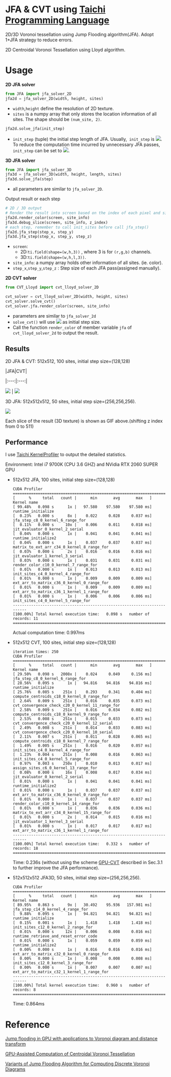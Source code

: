 # JFA & CVT using [Taichi Programming Language](https://github.com/taichi-dev/taichi)

2D/3D Voronoi tessellation using Jump Flooding algorithm(JFA). Adopt 1+JFA strategy to reduce errors.

2D Centroidal Voronoi Tessellation using Lloyd algorithm.

# Usage

**2D JFA solver**

```python
from JFA import jfa_solver_2D
jfa2d = jfa_solver_2D(width, height, sites)
```

* ```width```,```height``` define the resolution of 2D texture.
* ```sites``` is a numpy array that only stores the location information of all sites. The shape should be ```(num_site, 2)```.

```python
jfa2d.solve_jfa(init_step)
```

* ```init_step``` (tuple) the initial step length of JFA. Usually,``` init_step``` is ![](http://latex.codecogs.com/gif.latex?(\frac{width}{2},\frac{height}{2})). To reduce the computation time incurred by unnecessary JFA passes, ```init_step``` can be set to  ![](http://latex.codecogs.com/gif.latex?\dpi{100}(2^{\lceil\log{width}\rceil},2^{\lceil\log{height}\rceil})).

**3D JFA solver**

```python
from JFA import jfa_solver_3D
jfa3d = jfa_solver_3D(width, height, length, sites)
jfa3d.solve_jfa(step)
```

* all parameters are similar to ```jfa_solver_2D```. 

Output result or each step

```python
# 2D / 3D output
# Render the result into screen based on the index of each pixel and site_info
jfa2d.render_color(screen, site_info)
jfa3d.debug_slice(screen, site_info, z_index)
# each step, remember to call init_sites before call jfa_step()
jfa2d.jfa_step(step_x, step_y)
jfa3d.jfa_step(step_x, step_y, step_z)
```

* ```screen```: 
  * 2D:```ti.field(shape=(w,h,3))``` , where 3 is for ```(r,g,b)``` channels. 
  * 3D:```ti.field(shape=(w,h,l,3))```.
* ```site_info```: a numpy array holds other information of all sites. (ie. color).
* ```step_x```,```step_y```,```step_z``` : Step size of each JFA pass(assigned manually).

**2D CVT solver**

```python
from CVT_Lloyd import cvt_lloyd_solver_2D

cvt_solver = cvt_lloyd_solver_2D(width, height, sites)
cvt_solver.solve_cvt()
cvt_solver.jfa.render_color(screen, site_info)
```

* parameters are similar to ```jfa_solver_2d```
* ```solve_cvt()``` will use ![](http://latex.codecogs.com/gif.latex?\dpi{100}(2^{\lceil\log{width}\rceil},2^{\lceil\log{height}\rceil})) as initial step size.
* Call the function ```render_color``` of member variable ```jfa``` of ```cvt_lloyd_solver_2d```  to output the result.

## Results

2D JFA & CVT: 512x512, 100 sites, initial step size=(128,128)

|JFA|CVT|

|:---:|:---:|

![](./outputs/jfa_output.png) | ![](./outputs/cvt_output.png)



3D JFA: 512x512x512, 50 sites, initial step size=(256,256,256).

![](./outputs/video.gif)

Each slice of the result (3D texture) is shown as GIF above.(shifting z index from 0 to 511)

## Performance

I use [Taichi KernelProfiler](https://taichi.readthedocs.io/en/stable/profiler.html) to output the detailed statistics.

Environment: Intel i7 9700K (CPU 3.6 GHZ) and NVidia RTX 2060 SUPER GPU

* 512x512 JFA, 100 sites, initial step size=(128,128)

  ```
  CUDA Profiler
  =========================================================================
  [      %     total   count |      min       avg       max   ] Kernel name
  [ 99.48%   0.098 s      1x |   97.580    97.580    97.580 ms] runtime_initialize
  [  0.23%   0.000 s      8x |    0.022     0.028     0.037 ms] jfa_step_c8_0_kernel_6_range_for
  [  0.11%   0.000 s     10x |    0.006     0.011     0.018 ms] jit_evaluator_0_kernel_2_serial
  [  0.04%   0.000 s      1x |    0.041     0.041     0.041 ms] runtime_initialize2
  [  0.04%   0.000 s      1x |    0.037     0.037     0.037 ms] matrix_to_ext_arr_c34_0_kernel_8_range_for
  [  0.03%   0.000 s      2x |    0.016     0.016     0.016 ms] jit_evaluator_1_kernel_3_serial
  [  0.03%   0.000 s      1x |    0.031     0.031     0.031 ms] render_color_c10_0_kernel_7_range_for
  [  0.01%   0.000 s      1x |    0.013     0.013     0.013 ms] init_sites_c4_0_kernel_4_range_for
  [  0.01%   0.000 s      1x |    0.009     0.009     0.009 ms] ext_arr_to_matrix_c36_0_kernel_0_range_for
  [  0.01%   0.000 s      1x |    0.009     0.009     0.009 ms] ext_arr_to_matrix_c36_1_kernel_1_range_for
  [  0.01%   0.000 s      1x |    0.006     0.006     0.006 ms] init_sites_c4_0_kernel_5_range_for
  -------------------------------------------------------------------------
  [100.00%] Total kernel execution time:   0.098 s   number of records: 11
  =========================================================================
  ```

  Actual computation time: 0.997ms

* 512x512 CVT, 100 sites, initial step size=(128,128)

  ```
  iteration times: 250
  CUDA Profiler
  =========================================================================
  [      %     total   count |      min       avg       max   ] Kernel name
  [ 29.50%   0.098 s   2008x |    0.024     0.049     0.156 ms] jfa_step_c8_0_kernel_6_range_for
  [ 28.56%   0.095 s      1x |   94.816    94.816    94.816 ms] runtime_initialize
  [ 25.76%   0.085 s    251x |    0.293     0.341     0.404 ms] compute_centroids_c18_0_kernel_8_range_for
  [  2.64%   0.009 s    251x |    0.016     0.035     0.073 ms] cvt_convergence_check_c20_0_kernel_11_range_for
  [  2.58%   0.009 s    251x |    0.016     0.034     0.082 ms] compute_centroids_c18_0_kernel_9_range_for
  [  2.53%   0.008 s    251x |    0.015     0.033     0.073 ms] cvt_convergence_check_c20_0_kernel_12_serial
  [  2.49%   0.008 s    251x |    0.014     0.033     0.083 ms] cvt_convergence_check_c20_0_kernel_10_serial
  [  2.11%   0.007 s    251x |    0.011     0.028     0.065 ms] compute_centroids_c18_0_kernel_7_range_for
  [  1.49%   0.005 s    251x |    0.016     0.020     0.057 ms] init_sites_c4_0_kernel_4_range_for
  [  1.23%   0.004 s    251x |    0.008     0.016     0.063 ms] init_sites_c4_0_kernel_5_range_for
  [  0.97%   0.003 s    250x |    0.010     0.013     0.017 ms] assign_sites_c6_0_kernel_13_range_for
  [  0.08%   0.000 s     16x |    0.008     0.017     0.034 ms] jit_evaluator_0_kernel_2_serial
  [  0.01%   0.000 s      1x |    0.041     0.041     0.041 ms] runtime_initialize2
  [  0.01%   0.000 s      1x |    0.037     0.037     0.037 ms] ext_arr_to_matrix_c36_0_kernel_0_range_for
  [  0.01%   0.000 s      1x |    0.037     0.037     0.037 ms] render_color_c10_0_kernel_14_range_for
  [  0.01%   0.000 s      1x |    0.036     0.036     0.036 ms] matrix_to_ext_arr_c34_0_kernel_15_range_for
  [  0.01%   0.000 s      2x |    0.014     0.015     0.016 ms] jit_evaluator_1_kernel_3_serial
  [  0.01%   0.000 s      1x |    0.017     0.017     0.017 ms] ext_arr_to_matrix_c36_1_kernel_1_range_for
  -------------------------------------------------------------------------
  [100.00%] Total kernel execution time:   0.332 s   number of records: 18
  =========================================================================
  ```

  Time: 0.236s (without using the scheme [GPU-CVT](https://personal.utdallas.edu/~xxg061000/GPU-CVT.pdf) described in Sec.3.1 to further improve the JFA performance).

* 512x512x512 JFA3D, 50 sites, initial step size=(256,256,256).

  ```
  CUDA Profiler
  =========================================================================
  [      %     total   count |      min       avg       max   ] Kernel name
  [ 89.95%   0.863 s      9x |   30.492    95.936   157.981 ms] jfa_step_c14_0_kernel_4_range_for
  [  9.88%   0.095 s      1x |   94.821    94.821    94.821 ms] runtime_initialize
  [  0.15%   0.001 s      1x |    1.418     1.418     1.418 ms] init_sites_c12_0_kernel_2_range_for
  [  0.01%   0.000 s     12x |    0.006     0.008     0.016 ms] runtime_retrieve_and_reset_error_code
  [  0.01%   0.000 s      1x |    0.059     0.059     0.059 ms] runtime_initialize2
  [  0.00%   0.000 s      1x |    0.016     0.016     0.016 ms] ext_arr_to_matrix_c32_0_kernel_0_range_for
  [  0.00%   0.000 s      1x |    0.008     0.008     0.008 ms] init_sites_c12_0_kernel_3_range_for
  [  0.00%   0.000 s      1x |    0.007     0.007     0.007 ms] ext_arr_to_matrix_c32_1_kernel_1_range_for
  -------------------------------------------------------------------------
  [100.00%] Total kernel execution time:   0.960 s   number of records: 8
  =========================================================================
  ```

  Time: 0.864ms

# Reference

[Jump flooding in GPU with applications to Voronoi diagram and distance transform](http://citeseerx.ist.psu.edu/viewdoc/download?doi=10.1.1.101.8568&rep=rep1&type=pdf)

[GPU-Assisted Computation of Centroidal Voronoi Tessellation](https://personal.utdallas.edu/~xxg061000/GPU-CVT.pdf)

[Variants of Jump Flooding Algorithm for Computing Discrete Voronoi Diagrams](https://ieeexplore.ieee.org/stamp/stamp.jsp?tp=&arnumber=4276119)


